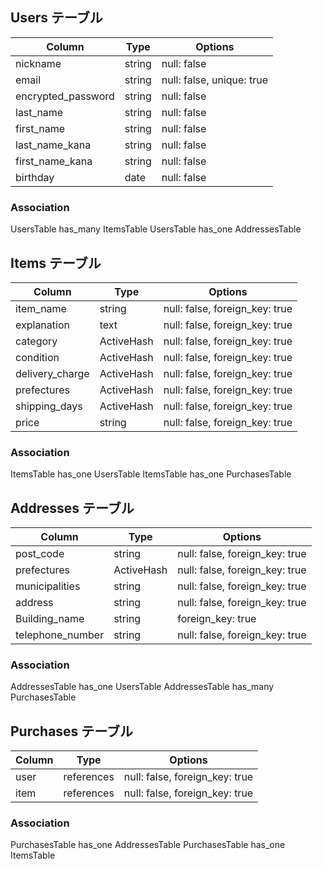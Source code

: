 ## Users テーブル

| Column             | Type   | Options                   |
| ------------------ | ------ | ------------------------- |
| nickname           | string | null: false               |
| email              | string | null: false, unique: true |
| encrypted_password | string | null: false               |
| last_name          | string | null: false               |
| first_name         | string | null: false               |
| last_name_kana     | string | null: false               |
| first_name_kana    | string | null: false               |
| birthday           | date   | null: false               |

### Association
UsersTable has_many ItemsTable
UsersTable has_one AddressesTable


## Items テーブル

| Column             | Type       | Options                        |
| ------------------ | ---------- | ------------------------------ |
| item_name          | string     | null: false, foreign_key: true |
| explanation        | text       | null: false, foreign_key: true |
| category           | ActiveHash | null: false, foreign_key: true |
| condition          | ActiveHash | null: false, foreign_key: true |
| delivery_charge    | ActiveHash | null: false, foreign_key: true |
| prefectures        | ActiveHash | null: false, foreign_key: true |
| shipping_days      | ActiveHash | null: false, foreign_key: true |
| price              | string     | null: false, foreign_key: true |

### Association
ItemsTable has_one UsersTable
ItemsTable has_one PurchasesTable


## Addresses テーブル

| Column             | Type       | Options                        |
| ------------------ | ---------- | ------------------------------ |
| post_code          | string     | null: false, foreign_key: true |
| prefectures        | ActiveHash | null: false, foreign_key: true |
| municipalities     | string     | null: false, foreign_key: true |
| address            | string     | null: false, foreign_key: true |
| Building_name      | string     |foreign_key: true               |
| telephone_number   | string     | null: false, foreign_key: true |

### Association
AddressesTable has_one UsersTable
AddressesTable has_many PurchasesTable


## Purchases テーブル

| Column | Type       | Options                        |
| ------ | ---------- | ------------------------------ |
| user   | references | null: false, foreign_key: true |
| item   | references | null: false, foreign_key: true |

### Association
PurchasesTable has_one AddressesTable
PurchasesTable has_one ItemsTable